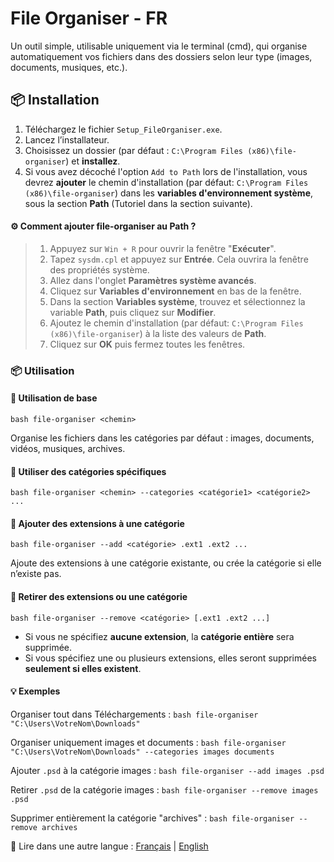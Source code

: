 # File Organiser - FR

Un outil simple, utilisable uniquement via le terminal (cmd), qui organise automatiquement vos fichiers dans des dossiers selon leur type (images, documents, musiques, etc.).

## 📦 Installation

1. Téléchargez le fichier `Setup_FileOrganiser.exe`.
2. Lancez l’installateur.
3. Choisissez un dossier (par défaut : `C:\Program Files (x86)\file-organiser`) et **installez**.
4. Si vous avez décoché l'option `Add to Path` lors de l'installation, vous devrez **ajouter** le chemin d'installation (par défaut: `C:\Program Files (x86)\file-organiser`) dans les **variables d'environnement système**, sous la section **Path** (Tutoriel dans la section suivante).

#### ⚙️ Comment ajouter file-organiser au Path ?
> 1. Appuyez sur `Win + R` pour ouvrir la fenêtre "**Exécuter**".  
> 2. Tapez `sysdm.cpl` et appuyez sur **Entrée**. Cela ouvrira la fenêtre des propriétés système.  
> 3. Allez dans l'onglet **Paramètres système avancés**.  
> 4. Cliquez sur **Variables d'environnement** en bas de la fenêtre.  
> 5. Dans la section **Variables système**, trouvez et sélectionnez la variable **Path**, puis cliquez sur **Modifier**.  
> 6. Ajoutez le chemin d'installation (par défaut: `C:\Program Files (x86)\file-organiser`) à la liste des valeurs de **Path**.  
> 7. Cliquez sur **OK** puis fermez toutes les fenêtres.

### 📦 Utilisation

#### 🔹 Utilisation de base

``bash
file-organiser <chemin>
``

Organise les fichiers dans les catégories par défaut : images, documents, vidéos, musiques, archives.

#### 🔹 Utiliser des catégories spécifiques

``bash
file-organiser <chemin> --categories <catégorie1> <catégorie2> ...
``

#### 🔹 Ajouter des extensions à une catégorie

``bash
file-organiser --add <catégorie> .ext1 .ext2 ...
``

Ajoute des extensions à une catégorie existante, ou crée la catégorie si elle n’existe pas.

#### 🔹 Retirer des extensions ou une catégorie

``bash
file-organiser --remove <catégorie> [.ext1 .ext2 ...]
``

- Si vous ne spécifiez **aucune extension**, la **catégorie entière** sera supprimée.
- Si vous spécifiez une ou plusieurs extensions, elles seront supprimées **seulement si elles existent**.

#### 💡 Exemples

Organiser tout dans Téléchargements :
``bash
file-organiser "C:\Users\VotreNom\Downloads"
``

Organiser uniquement images et documents :
``bash
file-organiser "C:\Users\VotreNom\Downloads" --categories images documents
``

Ajouter `.psd` à la catégorie images :
``bash
file-organiser --add images .psd
``

Retirer `.psd` de la catégorie images :
``bash
file-organiser --remove images .psd
``

Supprimer entièrement la catégorie "archives" :
``bash
file-organiser --remove archives
``

📘 Lire dans une autre langue : [Français](README.fr.md) | [English](README.md)
